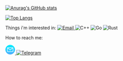 [![Anurag's GitHub stats](https://github-readme-stats-sigma-five.vercel.app/api?username=DanArmor&count_private=true&show_icons=true&theme=transparent)](https://github.com/anuraghazra/github-readme-stats)

[![Top Langs](https://github-readme-stats-sigma-five.vercel.app/api/top-langs/?username=DanArmor&layout=donut&theme=transparent&hide=pascal,java)](https://github.com/anuraghazra/github-readme-stats)

Things i'm interested in:
<a href="https://en.wikibooks.org/wiki/C_Programming">
  <img src="https://img.shields.io/badge/c-%2300599C.svg?style=for-the-badge&logo=c&logoColor=white" alt="Email">
</a>
![C++](https://img.shields.io/badge/c++-%2300599C.svg?style=for-the-badge&logo=c%2B%2B&logoColor=white)
![Go](https://img.shields.io/badge/go-%2300ADD8.svg?style=for-the-badge&logo=go&logoColor=white)
![Rust](https://img.shields.io/badge/rust-C36241.svg?style=for-the-badge&logo=rust&logoColor=white)
  
    

How to reach me:  
<p>
  <a href="mailto:danilamorozov@vk.com?subject=subject text">
    <img src="./assets/email.png" alt="Email" height="30">
  </a>
  <a href="https://t.me/DanArmor">
    <img src="https://badges.aleen42.com/src/telegram.svg" alt="Telegram" height="30">  
  </a>
</p>
